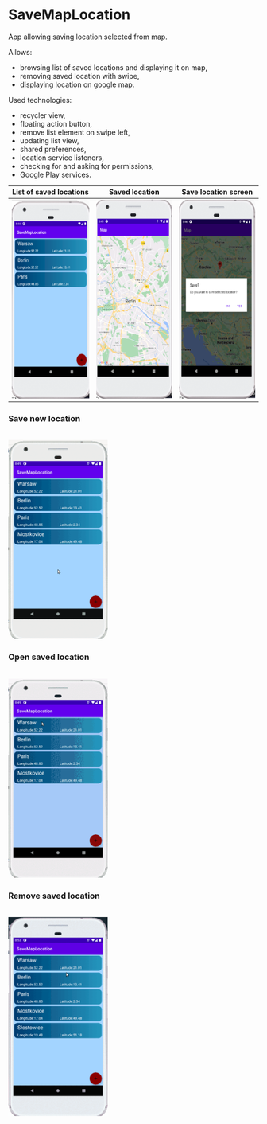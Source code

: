# SaveMapLocation
App allowing saving location selected from map.

Allows:
- browsing list of saved locations and displaying it on map,
- removing saved location with swipe,
- displaying location on google map.

Used technologies:
- recycler view,
- floating action button,
- remove list element on swipe left,
- updating list view,
- shared preferences,
- location service listeners,
- checking for and asking for permissions,
- Google Play services.

List of saved locations          |  Saved location | Save location screen
:-------------------------:|:-------------------------:|:-------------------------:
<img src="SaveMapLocationStartScreen.png" width="200" height="400">  | <img src="SaveMapLocationSavedLocation.png" width="200" height="400"> | <img src="SaveMapLocationSaveMap.png" width="200" height="400"> 

<h3>Save new location</h3>
</br>
<img src="SaveMapLocationCreateNew.gif" width="200" height="400">
</br>
<h3>Open saved location</h3>
</br>
<img src="SaveMapLocationOpenSavedLocation.gif" width="200" height="400">
</br>
<h3>Remove saved location</h3>
</br>
<img src="SaveMapLocationRemoveItem.gif" width="200" height="400">

